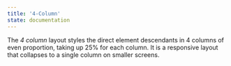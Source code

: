 ```yaml
---
title: '4-Column'
state: documentation
---
```


The *4 column* layout styles the direct element descendants in 4 columns of
even proportion, taking up 25% for each column. It is a responsive layout
that collapses to a single column on smaller screens.
